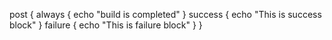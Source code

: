 post {
		always {
		echo "build is completed"
		}
		success {
			echo "This is success block"
		}
		failure {
		 echo "This is failure block"
		}
	}